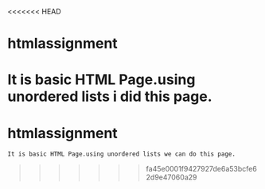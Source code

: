 <<<<<<< HEAD
# htmlassignment

It is basic HTML Page.using unordered lists i did this page.
=======
# htmlassignment 

    It is basic HTML Page.using unordered lists we can do this page.
>>>>>>> fa45e0001f9427927de6a53bcfe62d9e47060a29
